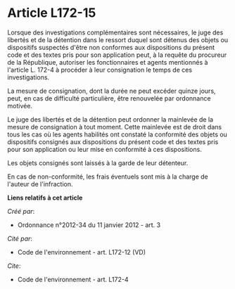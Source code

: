 # Article L172-15

Lorsque des investigations complémentaires sont nécessaires, le juge des libertés et de la détention dans le ressort duquel
sont détenus des objets ou dispositifs suspectés d'être non conformes aux dispositions du présent code et des textes pris
pour son application peut, à la requête du procureur de la République, autoriser les fonctionnaires et agents mentionnés à
l'article L. 172-4 à procéder à leur consignation le temps de ces investigations. 

La mesure de consignation, dont la durée ne peut excéder quinze jours, peut, en cas de difficulté particulière, être
renouvelée par ordonnance motivée. 

Le juge des libertés et de la détention peut ordonner la mainlevée de la mesure de consignation à tout moment. Cette
mainlevée est de droit dans tous les cas où les agents habilités ont constaté la conformité des objets ou dispositifs
consignés aux dispositions du présent code et des textes pris pour son application ou leur mise en conformité à ces
dispositions. 

Les objets consignés sont laissés à la garde de leur détenteur. 

En cas de non-conformité, les frais éventuels sont mis à la charge de l'auteur de l'infraction.

**Liens relatifs à cet article**

_Créé par_:

  - Ordonnance n°2012-34 du 11 janvier 2012 - art. 3

_Cité par_:

  - Code de l'environnement - art. L172-12 (VD)

_Cite_:

  - Code de l'environnement - art. L172-4
